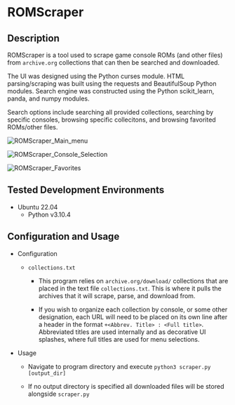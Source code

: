 # ROMScraper
## Description
ROMScraper is a tool used to scrape game console ROMs (and other files) from `archive.org` collections that can then be searched and downloaded. 

The UI was designed using the Python curses module. HTML parsing/scraping was built using the requests and BeautifulSoup Python modules. Search engine was constructed using the Python scikit_learn, panda, and numpy modules.

Search options include searching all provided collections, searching by specific consoles, browsing specific collecitons, and browsing favorited ROMs/other files.

![ROMScraper_Main_menu](https://user-images.githubusercontent.com/77858921/183275665-9f096d00-1a5c-4010-8cb5-9c1b938263ba.png)

![ROMScraper_Console_Selection](https://user-images.githubusercontent.com/77858921/183275682-87a807d8-3ad8-4541-8fe7-9fa2042a637b.png)

![ROMScraper_Favorites](https://user-images.githubusercontent.com/77858921/183275684-70991328-b03e-461d-b106-b7756aa36680.png)

## Tested Development Environments
- Ubuntu 22.04
  - Python v3.10.4
  
## Configuration and Usage
- Configuration
  - `collections.txt`

    - This program relies on `archive.org/download/` collections that are placed in the text file `collections.txt`. This is where it pulls the archives that it will scrape, parse, and download from.

    - If you wish to organize each collection by console, or some other designation, each URL will need to be placed on its own line after a header in the format `+<Abbrev. Title> : <Full title>`. Abbreviated titles are used internally and as decorative UI splashes, where full titles are used for menu selections.
  
 - Usage
 
    - Navigate to program directory and execute `python3 scraper.py [output_dir]`
 
    - If no output directory is specified all downloaded files will be stored alongside `scraper.py`
